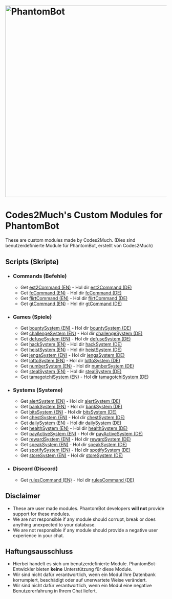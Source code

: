 # <img alt="PhantomBot" src="https://phantombot.tv/img/new-logo-dark-v2.png" width="600px"/>

# Codes2Much's Custom Modules for PhantomBot
These are custom modules made by Codes2Much.
(Dies sind benutzerdefinierte Module für PhantomBot, erstellt von Codes2Much)

## Scripts (Skripte)
- ### Commands (Befehle)
    - Get [est2Command (EN)](custom/commands/est2Command "est2Command") - Hol dir [est2Command (DE)](custom/commands/est2Command/README.DE.md "est2Command")
    - Get [fcCommand (EN)](custom/commands/fcCommand "fcCommand") - Hol dir [fcCommand (DE)](custom/commands/fcCommand/README.DE.md "fcCommand")
    - Get [flirtCommand (EN)](custom/commands/flirtCommand "flirtCommand") - Hol dir [flirtCommand (DE)](custom/commands/flirtCommand/README.DE.md "flirtCommand")
    - Get [gtCommand (EN)](custom/commands/gtCommand "gtCommand") - Hol dir [gtCommand (DE)](custom/commands/gtCommand/README.DE.md "gtCommand")

- ### Games (Spiele)
    - Get [bountySystem (EN)](custom/games/bountySystem "bountySystem") - Hol dir [bountySystem (DE)](custom/games/bountySystem/README.DE.md "bountySystem")
    - Get [challengeSystem (EN)](custom/games/challengeSystem "challengeSystem") - Hol dir [challengeSystem (DE)](custom/games/challengeSystem/README.DE.md "challengeSystem")
    - Get [defuseSystem (EN)](custom/games/defuseSystem "defuseSystem") - Hol dir [defuseSystem (DE)](custom/games/defuseSystem/README.DE.md "defuseSystem")
    - Get [hackSystem (EN)](custom/games/hackSystem "hackSystem") - Hol dir [hackSystem (DE)](custom/games/hackSystem "hackSystem")
    - Get [heistSystem (EN)](custom/games/heistSystem "heistSystem") - Hol dir [heistSystem (DE)](custom/games/heistSystem/README.DE.md "heistSystem")
    - Get [jengaSystem (EN)](custom/games/jengaSystem "jengaSystem") - Hol dir [jengaSystem (DE)](custom/games/jengaSystem/README.DE.md "jengaSystem")
    - Get [lottoSystem (EN)](custom/games/lottoSystem "lottoSystem") - Hol dir [lottoSystem (DE)](custom/games/lottoSystem/README.DE.md "lottoSystem")
    - Get [numberSystem (EN)](custom/games/numberSystem "numberSystem") - Hol dir [numberSystem (DE)](custom/games/numberSystem/README.DE.md "numberSystem")
    - Get [stealSystem (EN)](custom/games/stealSystem "stealSystem") - Hol dir [stealSystem (DE)](custom/games/stealSystem/README.DE.md "stealSystem")
    - Get [tamagotchiSystem (EN)](custom/games/tamagotchiSystem "tamagotchiSystem") - Hol dir [tamagotchiSystem (DE)](custom/games/tamagotchiSystem/README.DE.md "tamagotchiSystem")

- ### Systems (Systeme)
    - Get [alertSystem (EN)](custom/systems/alertSystem "alertSystem") - Hol dir [alertSystem (DE)](custom/systems/alertSystem/README.DE.md "alertSystem")
    - Get [bankSystem (EN)](custom/systems/bankSystem "bankSystem") - Hol dir [bankSystem (DE)](custom/systems/bankSystem/README.DE.md "bankSystem")
    - Get [bitsSystem (EN)](custom/systems/bitsSystem "bitsSystem") - Hol dir [bitsSystem (DE)](custom/systems/bitsSystem/README.DE.md "bitsSystem")
    - Get [chestSystem (EN)](custom/systems/chestSystem "chestSystem") - Hol dir [chestSystem (DE)](custom/systems/chestSystem/README.DE.md "chestSystem")
    - Get [dailySystem (EN)](custom/systems/dailySystem "dailySystem") - Hol dir [dailySystem (DE)](custom/systems/dailySystem/README.DE.md "dailySystem")
    - Get [healthSystem (EN)](custom/systems/healthSystem "healthSystem") - Hol dir [healthSystem (DE)](custom/systems/healthSystem/README.DE.md "healthSystem")
    - Get [payActiveSystem (EN)](custom/systems/payActiveSystem "payActiveSystem") - Hol dir [payActiveSystem (DE)](custom/systems/payActiveSystem/README.DE.md "payActiveSystem")
    - Get [rewardSystem (EN)](custom/systems/rewardSystem "rewardSystem") - Hol dir [rewardSystem (DE)](custom/systems/rewardSystem/README.DE.md "rewardSystem")
    - Get [speakSystem (EN)](custom/systems/speakSystem "speakSystem") - Hol dir [speakSystem (DE)](custom/systems/speakSystem/README.DE.md "speakSystem")
    - Get [spotifySystem (EN)](custom/systems/spotifySystem "spotifySystem") - Hol dir [spotifySystem (DE)](custom/systems/spotifySystem/README.DE.md "spotifySystem")
    - Get [storeSystem (EN)](custom/systems/storeSystem "storeSystem") - Hol dir [storeSystem (DE)](custom/systems/storeSystem/README.DE.md "storeSystem")

- ### Discord (Discord)
    - Get [rulesCommand (EN)](discord/custom/commands/rulesCommand "rulesCommand") - Hol dir [rulesCommand (DE)](discord/custom/commands/rulesCommand/README.DE.md "rulesCommand")

## Disclaimer
- These are user made modules. PhantomBot developers **will not** provide support for these modules.
- We are not responsible if any module should corrupt, break or does anything unexpected to your database.
- We are not responsible if any module should provide a negative user experience in your chat.

## Haftungsausschluss
- Hierbei handelt es sich um benutzerdefinierte Module. PhantomBot-Entwickler bieten **keine** Unterstützung für diese Module.
- Wir sind nicht dafür verantwortlich, wenn ein Modul Ihre Datenbank korrumpiert, beschädigt oder auf unerwartete Weise verändert.
- Wir sind nicht dafür verantwortlich, wenn ein Modul eine negative Benutzererfahrung in Ihrem Chat liefert.
